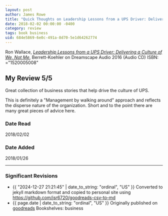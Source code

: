 ```yaml
---
layout: post
author: James Rowe
title: "Quick Thoughts on Leadership Lessons from a UPS Driver: Delivering a Culture of We, Not Me"
date: 2018-02-02 00:00:00 -0400
category: review
tags: book business
uid: 684e5869-6e0c-491a-8d70-5e1d64262774
---
```


Ron Wallace, *[Leadership Lessons from a UPS Driver: Delivering a Culture of We, Not Me](https://www.goodreads.com/book/show/28158907)*,  Berrett-Koehler on Dreamscape Audio 2016 (Audio CD) ISBN: ="1520005008"

## My Review 5/5

Great collection of business stories that help drive the culture of UPS.

This is definitely a "Management by walking around" approach and reflects the disperse nature of the organization. Short and to the point there are many great pieces of advice here.

### Date Read
2018/02/02

### Date Added
2018/01/26

---

### Significant Revisions

- {{ "2024-12-27 21:21:45" | date_to_string: "ordinal", "US" }} Converted to jekyll markdown format and copied to personal site using <https://github.com/jsr6720/goodreads-csv-to-md>
- {{ page.date | date_to_string: "ordinal", "US" }} Originally published on [goodreads](https://www.goodreads.com) Bookshelves: business